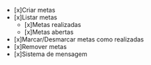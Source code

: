 - [x]Criar metas 
- [x]Listar metas 
  - [x]Metas realizadas
  - [x]Metas abertas 
- [x]Marcar/Desmarcar metas como realizadas
- [x]Remover metas 
- [x]Sistema de mensagem 